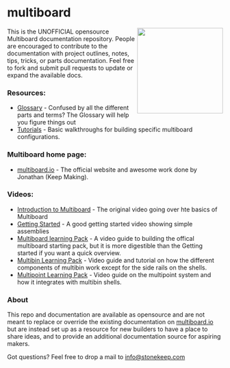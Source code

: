 # multiboard

<img src="images/multiboard-basic.jpg" align="right" width=200 height=200>

This is the UNOFFICIAL opensource Multiboard documentation repository.  People are encouraged to contribute to the documentation with project outlines, notes, tips, tricks, or parts documentation.  Feel free to fork and submit pull requests to update or expand the available docs.

### Resources:
* [Glossary](glossary.md) - Confused by all the different parts and terms?  The Glossary will help you figure things out
* [Tutorials](tutorials/) - Basic walkthroughs for building specific multiboard configurations.

### Multiboard home page:
* [multiboard.io](https://multiboard.io) - The official website and awesome work done by Jonathan (Keep Making).

### Videos:
* [Introduction to Multiboard](https://www.youtube.com/watch?v=sbbJ0pUYp8U) - The original video going over hte basics of Multiboard
* [Getting Started](https://www.youtube.com/watch?v=J5OF6diYiSE) - A good getting started video showing simple assemblies
* [Multiboard learning Pack](https://www.youtube.com/watch?v=j6Jl53Ie6nI) - A video guide to building the offical multiboard starting pack, but it is more digestible than the Getting started if you want a quick overview.
* [Multibin Learning Pack](https://www.youtube.com/watch?v=hd5f1XGMeTs) - Video guide and tutorial on how the different components of multibin work except for the side rails on the shells.
* [Multipoint Learning Pack](https://www.youtube.com/watch?v=6-Snwj2g73o) - Video guide on the multipoint system and how it integrates with multibin shells.

### About
This repo and documentation are available as opensource and are not meant to replace or override the existing documentation on [multiboard.io](https://multiboard.io) but are instead set up as a resource for new builders to have a place to share ideas, and to provide an additional documentation source for aspiring makers.

Got questions?  Feel free to drop a mail to info@stonekeep.com

